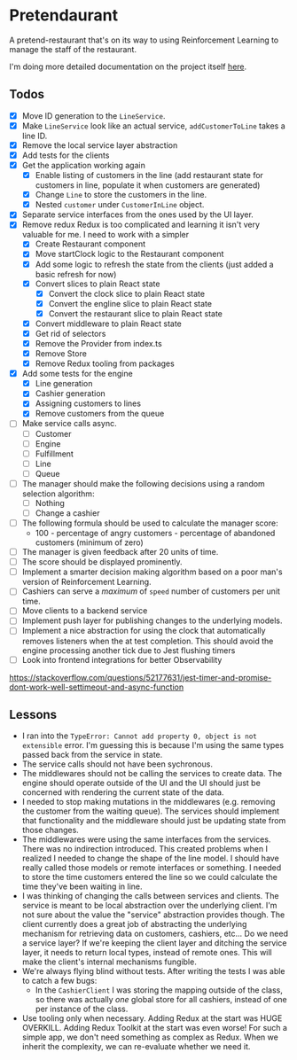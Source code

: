 # Pretendaurant

A pretend-restaurant that's on its way to using Reinforcement Learning to manage the staff of the restaurant.

I'm doing more detailed documentation on the project itself [here](./docs/developer.md).

## Todos

- [x] Move ID generation to the `LineService`.
- [x] Make `LineService` look like an actual service, `addCustomerToLine` takes a line ID.
- [x] Remove the local service layer abstraction
- [x] Add tests for the clients
- [x] Get the application working again
  - [x] Enable listing of customers in the line (add restaurant state for customers in line, populate it when customers are generated)
  - [x]  Change `Line` to store the customers in the line.
  - [x]  Nested `customer` under `CustomerInLine` object.
- [x] Separate service interfaces from the ones used by the UI layer.
- [x] Remove redux
    Redux is too complicated and learning it isn't very valuable for me. I need to work with a simpler
    - [x] Create Restaurant component
    - [x] Move startClock logic to the Restaurant component
    - [x] Add some logic to refresh the state from the clients (just added a basic refresh for now)
    - [x] Convert slices to plain React state
        - [x] Convert the clock slice to plain React state
        - [x] Convert the engline slice to plain React state
        - [x] Convert the restaurant slice to plain React state
    - [x] Convert middleware to plain React state
    - [x] Get rid of selectors
    - [x] Remove the Provider from index.ts
    - [x] Remove Store
    - [x] Remove Redux tooling from packages
- [x] Add some tests for the engine
  -  [x] Line generation
  -  [x] Cashier generation
  -  [x] Assigning customers to lines
  -  [x] Remove customers from the queue
- [ ] Make service calls async. 
  -  [ ] Customer
  -  [ ] Engine
  -  [ ] Fulfillment
  -  [ ] Line
  -  [ ] Queue
- [ ] The manager should make the following decisions using a random selection algorithm:
    - [ ] Nothing
    - [ ] Change a cashier
- [ ] The following formula should be used to calculate the manager score:
    - 100 - percentage of angry customers - percentage of abandoned customers (minimum of zero)
- [ ] The manager is given feedback after 20 units of time.
- [ ] The score should be displayed prominently.
- [ ] Implement a smarter decision making algorithm based on a poor man's version of Reinforcement Learning.
- [ ] Cashiers can serve a _maximum_ of `speed` number of customers per unit time.
- [ ] Move clients to a backend service
- [ ] Implement push layer for publishing changes to the underlying models.
- [ ] Implement a nice abstraction for using the clock that automatically removes listeners when the at test completion. This should avoid the engine processing another tick due to Jest flushing timers
- [ ] Look into frontend integrations for better Observability

https://stackoverflow.com/questions/52177631/jest-timer-and-promise-dont-work-well-settimeout-and-async-function


## Lessons

- I ran into the `TypeError: Cannot add property 0, object is not extensible` error. I'm guessing this is because I'm using the same types passed back from the service in state.
- The service calls should not have been sychronous.
- The middlewares should not be calling the services to create data. The engine should operate outside of the UI and the UI should just be concerned with rendering the current state of the data.
- I needed to stop making mutations in the middlewares (e.g. removing the customer from the waiting queue). The services should implement that functionality and the middleware should just be updating state from those changes.
- The middlewares were using the same interfaces from the services. There was no indirection introduced. This created problems when I realized I needed to change the shape of the line model. I should have really called those models or remote interfaces or something. I needed to store the time customers entered the line so we could calculate the time they've been waiting in line.
- I was thinking of changing the calls between services and clients. The service is meant to be local abstraction over the underlying client. I'm not sure about the value the "service" abstraction provides though. The client currently does a great job of abstracting the underlying mechanism for retrieving data on customers, cashiers, etc... Do we need a service layer? If we're keeping the client layer and ditching the service layer, it needs to return local types, instead of remote ones. This will make the client's internal mechanisms fungible.
- We're always flying blind without tests. After writing the tests I was able to catch a few bugs:
    - In the `CashierClient` I was storing the mapping outside of the class, so there was actually _one_ global store for all cashiers, instead of one per instance of the class.
- Use tooling only when necessary. Adding Redux at the start was HUGE OVERKILL. Adding Redux Toolkit at the start was even worse! For such a simple app, we don't need something as complex as Redux. When we inherit the complexity, we can re-evaluate whether we need it.
